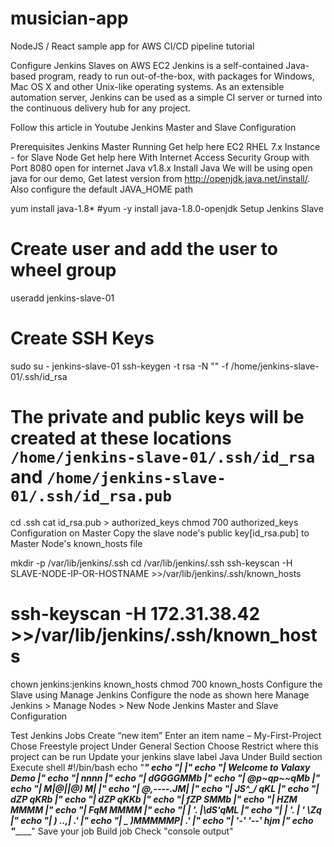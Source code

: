 # musician-app
NodeJS / React sample app for AWS CI/CD pipeline tutorial

Configure Jenkins Slaves on AWS EC2
Jenkins is a self-contained Java-based program, ready to run out-of-the-box, with packages for Windows, Mac OS X and other Unix-like operating systems. As an extensible automation server, Jenkins can be used as a simple CI server or turned into the continuous delivery hub for any project.

Follow this article in Youtube
Jenkins Master and Slave Configuration

Prerequisites
Jenkins Master Running Get help here
EC2 RHEL 7.x Instance - for Slave Node Get help here
With Internet Access
Security Group with Port 8080 open for internet
Java v1.8.x
Install Java
We will be using open java for our demo, Get latest version from http://openjdk.java.net/install/. Also configure the default JAVA_HOME path

yum install java-1.8*
#yum -y install java-1.8.0-openjdk
Setup Jenkins Slave
# Create user and add the user to wheel group
useradd jenkins-slave-01
# Create SSH Keys
sudo su - jenkins-slave-01
ssh-keygen -t rsa -N "" -f /home/jenkins-slave-01/.ssh/id_rsa
# The private and public keys will be created at these locations `/home/jenkins-slave-01/.ssh/id_rsa` and `/home/jenkins-slave-01/.ssh/id_rsa.pub`
cd .ssh
cat id_rsa.pub > authorized_keys
chmod 700 authorized_keys
Configuration on Master
Copy the slave node's public key[id_rsa.pub] to Master Node's known_hosts file

mkdir -p /var/lib/jenkins/.ssh
cd /var/lib/jenkins/.ssh
ssh-keyscan -H SLAVE-NODE-IP-OR-HOSTNAME >>/var/lib/jenkins/.ssh/known_hosts
# ssh-keyscan -H 172.31.38.42 >>/var/lib/jenkins/.ssh/known_hosts
chown jenkins:jenkins known_hosts
chmod 700 known_hosts
Configure the Slave using Manage Jenkins
Configure the node as shown here Manage Jenkins > Manage Nodes > New Node Jenkins Master and Slave Configuration

Test Jenkins Jobs
Create “new item”
Enter an item name – My-First-Project
Chose Freestyle project
Under General Section
Choose Restrict where this project can be run
Update your jenkins slave label Java
Under Build section Execute shell
#!/bin/bash
echo "_______________________________"
echo "|                             |"
echo "|   Welcome to Valaxy Demo    |"
echo "|           _nnnn_            |"
echo "|          dGGGGMMb           |"
echo "|         @p~qp~~qMb          |"
echo "|         M|@||@) M|          |"
echo "|         @,----.JM|          |"
echo "|        JS^\__/  qKL         |"
echo "|       dZP        qKRb       |"
echo "|      dZP          qKKb      |"
echo "|     fZP            SMMb     |"
echo "|     HZM            MMMM     |"
echo "|     FqM            MMMM     |"
echo "|   __| '.        |\dS'qML    |"
echo "|   |    '.       | ' \Zq     |"
echo "|  _)      \.___.,|     .'    |"
echo "|  \____   )MMMMMP|   .'      |"
echo "|       '-'       '--' hjm    |"
echo "_______________________________"
Save your job
Build job
Check "console output"
